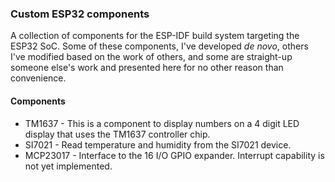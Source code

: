 ### Custom ESP32 components

A collection of components for the ESP-IDF build system targeting the ESP32 SoC. Some of these components, I've developed _de novo_, others I've modified based on the work of others, and some are straight-up someone else's work and presented here for no other reason than convenience.

#### Components

- TM1637 - This is a component to display numbers on a 4 digit LED display that uses the TM1637 controller chip.
- SI7021 - Read temperature and humidity from the SI7021 device.
- MCP23017 - Interface to the 16 I/O GPIO expander. Interrupt capability is not yet implemented.